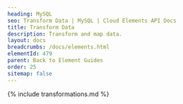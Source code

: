 ```yaml
---
heading: MySQL
seo: Transform Data | MySQL | Cloud Elements API Docs
title: Transform Data
description: Transform and map data.
layout: docs
breadcrumbs: /docs/elements.html
elementId: 479
parent: Back to Element Guides
order: 25
sitemap: false
---
```


{% include transformations.md %}
